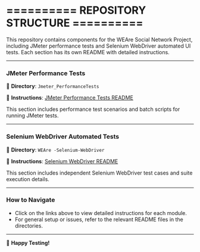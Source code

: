 ========== REPOSITORY STRUCTURE ==========
=

This repository contains components for the WEAre Social Network Project, including JMeter performance tests and Selenium WebDriver automated UI tests. Each section has its own README with detailed instructions.

---

### **JMeter Performance Tests**
📂 **Directory**: `Jmeter_PerformanceTests`

📄 **Instructions**: [JMeter Performance Tests README](https://github.com/A61-QA-Team-I/WEAre-Social-Network-Project/blob/main/Jmeter_PerformanceTests/README.md#-instructions-)

This section includes performance test scenarios and batch scripts for running JMeter tests.

---

### **Selenium WebDriver Automated Tests**
📂 **Directory**: `WEAre -Selenium-WebDriver`

📄 **Instructions**: [Selenium WebDriver README](https://github.com/A61-QA-Team-I/WEAre-Social-Network-Project/blob/main/WEAre%20-Selenium-WebDriver/README.md#-selenium-test-suite-)

This section includes independent Selenium WebDriver test cases and suite execution details.

---

### **How to Navigate**
- Click on the links above to view detailed instructions for each module.
- For general setup or issues, refer to the relevant README files in the directories.

---

🌟 **Happy Testing!**
